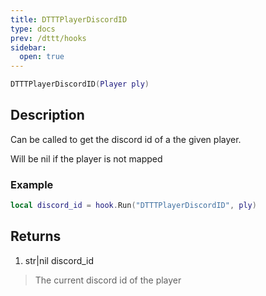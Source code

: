 ```yaml
---
title: DTTTPlayerDiscordID
type: docs
prev: /dttt/hooks
sidebar:
  open: true
---
```


```lua
DTTTPlayerDiscordID(Player ply)
```

## Description
Can be called to get the discord id of a the given player.

Will be nil if the player is not mapped

### Example
```lua
local discord_id = hook.Run("DTTTPlayerDiscordID", ply)
```

## Returns
1. str|nil discord_id
> The current discord id of the player